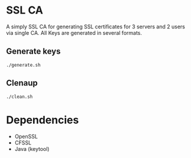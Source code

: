 # SSL CA

A simply SSL CA for generating SSL certificates for 3 servers and 2 users via single CA. All Keys are generated in several formats.

## Generate keys

```
./generate.sh
```

## Clenaup

```
./clean.sh
```

# Dependencies

* OpenSSL
* CFSSL
* Java (keytool)